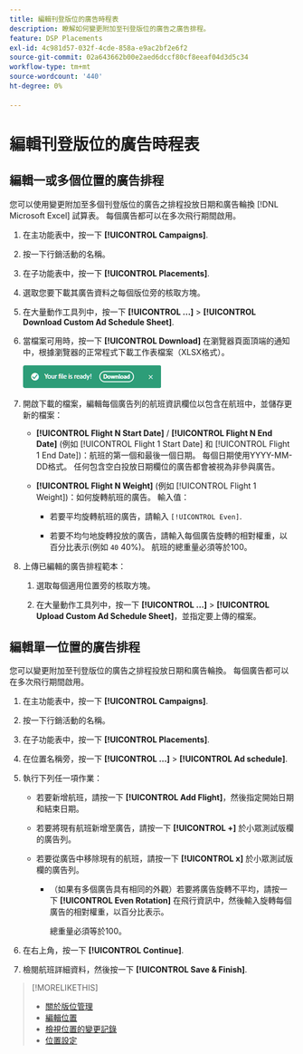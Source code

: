 ```yaml
---
title: 編輯刊登版位的廣告時程表
description: 瞭解如何變更附加至刊登版位的廣告之廣告排程。
feature: DSP Placements
exl-id: 4c981d57-032f-4cde-858a-e9ac2bf2e6f2
source-git-commit: 02a643662b00e2aed6dccf80cf8eeaf04d3d5c34
workflow-type: tm+mt
source-wordcount: '440'
ht-degree: 0%

---
```


# 編輯刊登版位的廣告時程表

## 編輯一或多個位置的廣告排程

您可以使用變更附加至多個刊登版位的廣告之排程投放日期和廣告輪換 [!DNL Microsoft Excel] 試算表。 每個廣告都可以在多次飛行期間啟用。

1. 在主功能表中，按一下 **[!UICONTROL Campaigns]**.

1. 按一下行銷活動的名稱。

1. 在子功能表中，按一下 **[!UICONTROL Placements]**.

1. 選取您要下載其廣告資料之每個版位旁的核取方塊。

1. 在大量動作工具列中，按一下 **[!UICONTROL ...]** > **[!UICONTROL Download Custom Ad Schedule Sheet]**.

1. 當檔案可用時，按一下 **[!UICONTROL Download]** 在瀏覽器頁面頂端的通知中，根據瀏覽器的正常程式下載工作表檔案（XLSX格式）。

   ![下載就緒通知](/help/dsp/assets/download-ready.png "下載就緒通知")

1. 開啟下載的檔案，編輯每個廣告列的航班資訊欄位以包含在航班中，並儲存更新的檔案：

   * **[!UICONTROL Flight N Start Date]** / **[!UICONTROL Flight N End Date]** (例如 [!UICONTROL Flight 1 Start Date] 和 [!UICONTROL Flight 1 End Date])：航班的第一個和最後一個日期。 每個日期使用YYYY-MM-DD格式。 任何包含空白投放日期欄位的廣告都會被視為非參與廣告。

   * **[!UICONTROL Flight N Weight]** (例如 [!UICONTROL Flight 1 Weight])：如何旋轉航班的廣告。 輸入值：

      * 若要平均旋轉航班的廣告，請輸入 `[!UICONTROL Even]`.

      * 若要不均勻地旋轉投放的廣告，請輸入每個廣告旋轉的相對權重，以百分比表示(例如 `40` 40%)。 航班的總重量必須等於100。

1. 上傳已編輯的廣告排程範本：

   1. 選取每個適用位置旁的核取方塊。

   1. 在大量動作工具列中，按一下 **[!UICONTROL ...]** > **[!UICONTROL Upload Custom Ad Schedule Sheet]**，並指定要上傳的檔案。

## 編輯單一位置的廣告排程

<!-- Some placements don't have this option. Clarify which placement types aren't eligible -- just simple ad serving placements (PG ones seem okay)? And anything else? -->

您可以變更附加至刊登版位的廣告之排程投放日期和廣告輪換。 每個廣告都可以在多次飛行期間啟用。

1. 在主功能表中，按一下 **[!UICONTROL Campaigns]**.

1. 按一下行銷活動的名稱。

1. 在子功能表中，按一下 **[!UICONTROL Placements]**.

1. 在位置名稱旁，按一下  **[!UICONTROL ...]** > **[!UICONTROL Ad schedule]**.

1. 執行下列任一項作業：

   * 若要新增航班，請按一下 **[!UICONTROL Add Flight]**，然後指定開始日期和結束日期。

   * 若要將現有航班新增至廣告，請按一下 **[!UICONTROL +]** 於小眾測試版欄的廣告列。

   * 若要從廣告中移除現有的航班，請按一下 **[!UICONTROL x]** 於小眾測試版欄的廣告列。

      * （如果有多個廣告具有相同的外觀）若要將廣告旋轉不平均，請按一下 **[!UICONTROL Even Rotation]** 在飛行資訊中，然後輸入旋轉每個廣告的相對權重，以百分比表示。

        總重量必須等於100。

1. 在右上角，按一下 **[!UICONTROL Continue]**.

1. 檢閱航班詳細資料，然後按一下 **[!UICONTROL Save & Finish]**.

>[!MORELIKETHIS]
>
>* [關於版位管理](placement-about.md)
>* [編輯位置](placement-edit.md)
>* [檢視位置的變更記錄](placement-change-log.md)
>* [位置設定](placement-settings.md)
